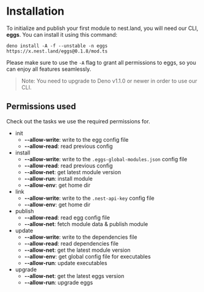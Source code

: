# Installation

To initialize and publish your first module to nest.land, you will need our CLI, **eggs**. You can install it using this command:
```shell script
deno install -A -f --unstable -n eggs https://x.nest.land/eggs@0.1.8/mod.ts
```

Please make sure to use the `-A` flag to grant all permissions to eggs, so you can enjoy all features seamlessly.

> Note: You need to upgrade to Deno v1.1.0 or newer in order to use our CLI.

## Permissions used
Check out the tasks we use the required permissions for.
* init
  * __--allow-write__: write to the egg config file 
  * __--allow-read__: read previous config
* install
  * __--allow-write__: write to the `.eggs-global-modules.json` config file 
  * __--allow-read__: read previous config
  * __--allow-net__: get latest module version
  * __--allow-run__: install module
  * __--allow-env__: get home dir
* link
  * __--allow-write__: write to the `.nest-api-key` config file 
  * __--allow-env__: get home dir
* publish
  * __--allow-read__: read egg config file
  * __--allow-net__: fetch module data & publish module
* update
  * __--allow-write__: write to the dependencies file 
  * __--allow-read__: read dependencies file 
  * __--allow-net__: get the latest module version
  * __--allow-env__: get global config file for executables
  * __--allow-run__: update executables
* upgrade
  * __--allow-net__: get the latest eggs version
  * __--allow-run__: upgrade eggs